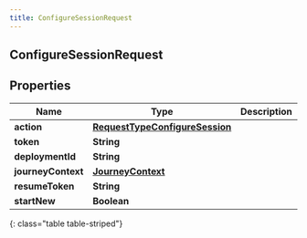 ```yaml
---
title: ConfigureSessionRequest
---
```

## ConfigureSessionRequest


## Properties

| Name | Type | Description | Notes |
| ------------ | ------------- | ------------- | ------------- |
| **action** | <!----><!---->[**RequestTypeConfigureSession**](RequestTypeConfigureSession.html)<!----> |  |  |
| **token** | <!----><!---->**String**<!----> |  |  |
| **deploymentId** | <!----><!---->**String**<!----> |  |  |
| **journeyContext** | <!----><!---->[**JourneyContext**](JourneyContext.html)<!----> |  |  [optional] |
| **resumeToken** | <!----><!---->**String**<!----> |  |  [optional] |
| **startNew** | <!----><!---->**Boolean**<!----> |  |  [optional] |
{: class="table table-striped"}



